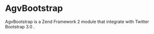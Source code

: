 AgvBootstrap
============

AgvBootstrap is a Zend Framework 2 module that integrate with Twitter Bootstrap 3.0 .
